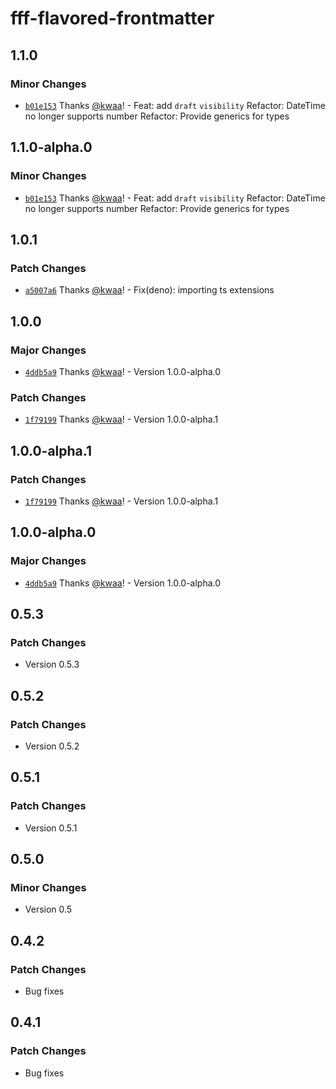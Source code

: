 # fff-flavored-frontmatter

## 1.1.0

### Minor Changes

- [`b01e153`](https://github.com/importantimport/fff/commit/b01e1538195c501ade2d96c32b860e19e9a8df54) Thanks [@kwaa](https://github.com/kwaa)! - Feat: add `draft` `visibility`
  Refactor: DateTime no longer supports number
  Refactor: Provide generics for types

## 1.1.0-alpha.0

### Minor Changes

- [`b01e153`](https://github.com/importantimport/fff/commit/b01e1538195c501ade2d96c32b860e19e9a8df54) Thanks [@kwaa](https://github.com/kwaa)! - Feat: add `draft` `visibility`
  Refactor: DateTime no longer supports number
  Refactor: Provide generics for types

## 1.0.1

### Patch Changes

- [`a5007a6`](https://github.com/importantimport/fff/commit/a5007a640af3f52ea165764bcdbf7cee02e6fc42) Thanks [@kwaa](https://github.com/kwaa)! - Fix(deno): importing ts extensions

## 1.0.0

### Major Changes

- [`4ddb5a9`](https://github.com/importantimport/fff/commit/4ddb5a98b09e51a1bce688a5766e6da6b9912f9c) Thanks [@kwaa](https://github.com/kwaa)! - Version 1.0.0-alpha.0

### Patch Changes

- [`1f79199`](https://github.com/importantimport/fff/commit/1f79199352cb33554b8bdef19c0dee96d2f61320) Thanks [@kwaa](https://github.com/kwaa)! - Version 1.0.0-alpha.1

## 1.0.0-alpha.1

### Patch Changes

- [`1f79199`](https://github.com/importantimport/fff/commit/1f79199352cb33554b8bdef19c0dee96d2f61320) Thanks [@kwaa](https://github.com/kwaa)! - Version 1.0.0-alpha.1

## 1.0.0-alpha.0

### Major Changes

- [`4ddb5a9`](https://github.com/importantimport/fff/commit/4ddb5a98b09e51a1bce688a5766e6da6b9912f9c) Thanks [@kwaa](https://github.com/kwaa)! - Version 1.0.0-alpha.0

## 0.5.3

### Patch Changes

- Version 0.5.3

## 0.5.2

### Patch Changes

- Version 0.5.2

## 0.5.1

### Patch Changes

- Version 0.5.1

## 0.5.0

### Minor Changes

- Version 0.5

## 0.4.2

### Patch Changes

- Bug fixes

## 0.4.1

### Patch Changes

- Bug fixes
